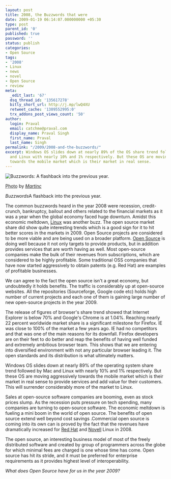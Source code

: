 ```yaml
---
layout: post
title: 2008, the Buzzwords that were
date: 2009-01-19 06:14:07.000000000 +05:30
type: post
parent_id: '0'
published: true
password: ''
status: publish
categories:
- Open Source
tags:
- '2008'
- Linux
- news
- novel
- Open Source
- review
meta:
  _edit_last: '67'
  dsq_thread_id: '135617278'
  bitly_short_url: http://j.mp/lwQ4XU
  retweet_cache: '1309552995:0'
  trx_addons_post_views_count: '50'
author:
  login: Praval
  email: catchme@praval.com
  display_name: Praval Singh
  first_name: Praval
  last_name: Singh
permalink: "/2009/2008-and-the-buzzwords/"
excerpt: Windows OS slides down at nearly 89% of the OS share trend followed by Mac
  and Linux with nearly 10% and 1% respectively. But these OS are moving aggressively
  towards the mobile market which is their market in real sense.
---
```

<div class="figure"><img src="/static/2009/01/buzzwords-2008.jpg" alt="Buzzwords: A flashback into the previous year." />
<p class="credit"><abbr class="type" title="Photograph">Photo</abbr> by <cite><a href="http://www.flickr.com/photos/martincrockett/97335809/">Martinc</a></cite></p>
<p class="caption"><em class="title">Buzzwords</em>A flashback into the previous year.</p>
</div>
<p>The common buzzwords heard in the year 2008 were recession, credit-crunch, bankruptcy, bailout and others related to the financial markets as it was a year when the global economy faced huge downturn. Amidst this economic meltdown, <a href="http://brajeshwar.wpengine.com/category/technology/linux/">Linux</a> was another buzz. The open source market share did show quite interesting trends which is a good sign for it to hit better scores in the markets in 2009. Open Source projects are considered to be more viable and are being used on a broader platform. <a href="http://brajeshwar.wpengine.com/category/open-source/">Open Source</a> is doing well because it  not only targets to provide products, but in addition provides services that are worth having as well. Most open-source companies make the bulk of their revenues from subscriptions, which are considered to be highly profitable.  Some traditional OSS companies that have now started aggressively to obtain patents (e.g. Red Hat) are examples of profitable businesses.</p>
<p>We can agree to the fact the open source isn't a great economy, but undoubtedly it holds benefits. The traffic is considerably up at open-source websites. All the repositories (Sourceforge, Google code etc) holds high number of current projects and each one of them is gaining large number of new open-source projects in the year 2009.</p>
<p>The release of figures of browser's share trend showed that Internet Explorer is below 70% and Google's Chrome is at 1.04%. Reaching nearly 22 percent worldwide market share is a significant milestone for Firefox. IE was close to 100% of the market a few years ago. IE had no competitors and that was one of the main reasons for its downfall. Firefox developers are on their feet to do better and reap the benefits of having well funded and extremely ambitious browser team. This shows that we are entering into diversified environment with not any particular browser leading it. The open standards and its distribution is what ultimately matters.</p>
<p>Windows OS slides down at nearly 89% of the operating system share trend followed by Mac and Linux with nearly 10% and 1% respectively. But these OS are moving aggressively towards the mobile market which is their market in real sense to provide services and add value for their customers. This will surrender considerably more of the market to Linux.</p>
<p>Sales at open-source software companies are booming, even as stock prices slump. As the recession puts pressure on tech spending, many companies are turning to open-source software. The economic meltdown is fueling a mini boom in the world of open source. The benefits of open source extend well beyond cost savings .Commercial open source is coming into its own can is proved by the fact that the revenues have dramatically increased for <a href="http://news.cnet.com/8301-13505_3-10128256-16.html">Red Hat</a> and <a href="http://news.cnet.com/8301-13505_3-10113863-16.html">Novell</a> Linux in 2008.</p>
<p>The open source, an interesting business model of most of the freely distributed software and created by group of programmers across the globe for which minimal fees are charged is one whose time has come. Open source has hit its stride, and it must be preferred for enterprise requirements as it provides highest level of interoperability.</p>
<p><em>What does Open Source have for us in the year 2009?</em></p>
